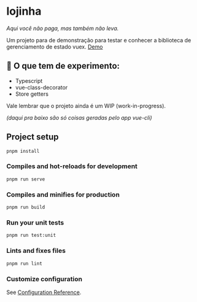 # lojinha
_Aqui você não paga, mas também não leva._

Um projeto para de demonstração para testar e conhecer a biblioteca de gerenciamento de estado vuex. [Demo](https://lucaspontoexe.github.io/lojinha)

## 🧪 O que tem de experimento:

- Typescript
- vue-class-decorator
- Store getters


Vale lembrar que o projeto ainda é um WIP (work-in-progress).

_(daqui pra baixo são só coisas geradas pelo app vue-cli)_



## Project setup
```
pnpm install
```

### Compiles and hot-reloads for development
```
pnpm run serve
```

### Compiles and minifies for production
```
pnpm run build
```

### Run your unit tests
```
pnpm run test:unit
```

### Lints and fixes files
```
pnpm run lint
```

### Customize configuration
See [Configuration Reference](https://cli.vuejs.org/config/).
